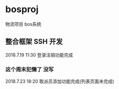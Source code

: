 # bosproj
物流项目 bos系统
## 整合框架 SSH 开发
2018.7.19 11:30 登录注销功能完成
### 这个周末犯懒了 没写
2018.7.23 18:20 取派员添加功能完成(列表页面未完成)